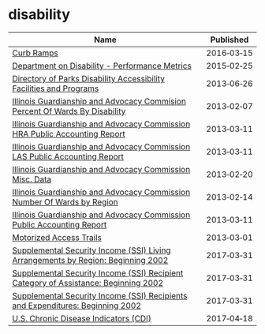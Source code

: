 # disability

Name | Published
---- | ---------
[Curb Ramps](../datasets/ch9w-7kih.md) | 2016&#x2011;03&#x2011;15
[Department on Disability - Performance Metrics](../datasets/5qhm-gdrd.md) | 2015&#x2011;02&#x2011;25
[Directory of Parks Disability Accessibility Facilities and Programs](../datasets/e4ej-j6hn.md) | 2013&#x2011;06&#x2011;26
[Illinois Guardianship and Advocacy Commision Percent Of Wards By Disability](../datasets/m8yi-kf9c.md) | 2013&#x2011;02&#x2011;07
[Illinois Guardianship and Advocacy Commission HRA Public Accounting Report](../datasets/cvfv-ms9n.md) | 2013&#x2011;03&#x2011;11
[Illinois Guardianship and Advocacy Commission LAS Public Accounting Report](../datasets/fbcf-xy9g.md) | 2013&#x2011;03&#x2011;11
[Illinois Guardianship and Advocacy Commission Misc. Data](../datasets/pefi-sz2t.md) | 2013&#x2011;02&#x2011;20
[Illinois Guardianship and Advocacy Commission Number Of Wards by Region](../datasets/8kur-y9ks.md) | 2013&#x2011;02&#x2011;14
[Illinois Guardianship and Advocacy Commission Public Accounting Report](../datasets/837x-6er7.md) | 2013&#x2011;03&#x2011;11
[Motorized Access Trails](../datasets/qugt-5hi9.md) | 2013&#x2011;03&#x2011;01
[Supplemental Security Income (SSI) Living Arrangements by Region: Beginning 2002](../datasets/iuu6-qurh.md) | 2017&#x2011;03&#x2011;31
[Supplemental Security Income (SSI) Recipient Category of Assistance: Beginning 2002](../datasets/959f-28y9.md) | 2017&#x2011;03&#x2011;31
[Supplemental Security Income (SSI) Recipients and Expenditures: Beginning 2002](../datasets/kym4-b5dg.md) | 2017&#x2011;03&#x2011;31
[U.S. Chronic Disease Indicators (CDI)](../datasets/g4ie-h725.md) | 2017&#x2011;04&#x2011;18

